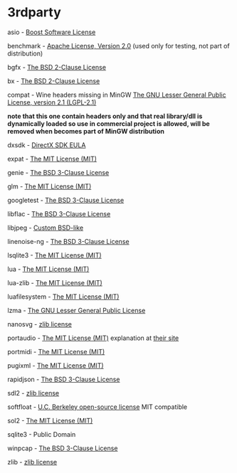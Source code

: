 # **3rdparty** #

asio - [Boost Software License](http://www.boost.org/LICENSE_1_0.txt)

benchmark - [Apache License, Version 2.0](http://opensource.org/licenses/Apache-2.0) (used only for testing, not part of distribution)

bgfx - [The BSD 2-Clause License](http://opensource.org/licenses/BSD-2-Clause)

bx - [The BSD 2-Clause License](http://opensource.org/licenses/BSD-2-Clause)

compat - Wine headers missing in MinGW [The GNU Lesser General Public License, version 2.1 (LGPL-2.1)](http://opensource.org/licenses/LGPL-2.1)

**note that this one contain headers only and that real library/dll is dynamically loaded so use in commercial project is allowed, will be removed when becomes part of MinGW distribution**

dxsdk - [DirectX SDK EULA](https://github.com/mamedev/mame/blob/master/3rdparty/dxsdk/Documentation/License%20Agreements/DirectX%20SDK%20EULA.txt)

expat - [The MIT License (MIT)](http://opensource.org/licenses/MIT)

genie - [The BSD 3-Clause License](http://opensource.org/licenses/BSD-3-Clause)

glm - [The MIT License (MIT)](http://opensource.org/licenses/MIT)

googletest - [The BSD 3-Clause License](http://opensource.org/licenses/BSD-3-Clause)

libflac - [The BSD 3-Clause License](http://opensource.org/licenses/BSD-3-Clause)

libjpeg - [Custom BSD-like](https://github.com/numenta/nupic/blob/master/external/licenses/LICENSE.libjpeg-6b.txt)

linenoise-ng - [The BSD 3-Clause License](http://opensource.org/licenses/BSD-3-Clause)

lsqlite3 - [The MIT License (MIT)](http://opensource.org/licenses/MIT)

lua - [The MIT License (MIT)](http://opensource.org/licenses/MIT)

lua-zlib - [The MIT License (MIT)](http://opensource.org/licenses/MIT)

luafilesystem - [The MIT License (MIT)](http://opensource.org/licenses/MIT)

lzma - [The GNU Lesser General Public License](http://opensource.org/licenses/LGPL-2.1)

nanosvg - [zlib license](http://opensource.org/licenses/Zlib)

portaudio - [The MIT License (MIT)](http://opensource.org/licenses/MIT) explanation at [their site](http://www.portaudio.com/license.html)

portmidi - [The MIT License (MIT)](http://opensource.org/licenses/MIT)

pugixml - [The MIT License (MIT)](http://opensource.org/licenses/MIT)

rapidjson - [The BSD 3-Clause License](http://opensource.org/licenses/BSD-3-Clause)

sdl2 - [zlib license](http://opensource.org/licenses/Zlib)

softfloat - [U.C. Berkeley open-source license](https://github.com/mamedev/mame/blob/master/3rdparty/softfloat/README.txt) MIT compatible

sol2 - [The MIT License (MIT)](http://opensource.org/licenses/MIT)

sqlite3 - Public Domain

winpcap - [The BSD 3-Clause License](http://opensource.org/licenses/BSD-3-Clause)

zlib - [zlib license](http://opensource.org/licenses/Zlib)
